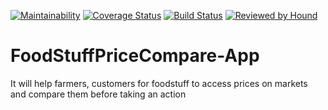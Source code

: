 [![Maintainability](https://api.codeclimate.com/v1/badges/714724c412ba78f2949b/maintainability)](https://codeclimate.com/github/Ugizwenayo-Divine/FoodStuffPriceCompare-App/maintainability)  [![Coverage Status](https://coveralls.io/repos/github/Ugizwenayo-Divine/FoodStuffPriceCompare-App/badge.svg)](https://coveralls.io/github/Ugizwenayo-Divine/FoodStuffPriceCompare-App)  [![Build Status](https://travis-ci.com/Ugizwenayo-Divine/FoodStuffPriceCompare-App.svg?branch=develop)](https://travis-ci.com/Ugizwenayo-Divine/FoodStuffPriceCompare-App)  [![Reviewed by Hound](https://img.shields.io/badge/Reviewed_by-Hound-8E64B0.svg)](https://houndci.com)
# FoodStuffPriceCompare-App
It will help farmers, customers for foodstuff to access prices on markets and compare them before taking an action
